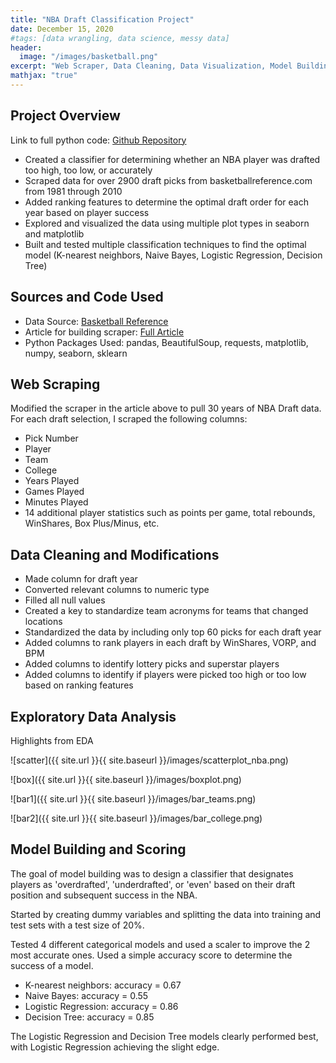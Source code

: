 ```yaml
---
title: "NBA Draft Classification Project"
date: December 15, 2020
#tags: [data wrangling, data science, messy data]
header:
  image: "/images/basketball.png"
excerpt: "Web Scraper, Data Cleaning, Data Visualization, Model Building"
mathjax: "true"
---
```


## Project Overview
Link to full python code: [Github Repository](https://github.com/adamlitman/nbadraft_project)

- Created a classifier for determining whether an NBA player was drafted too high, too low, or accurately
- Scraped data for over 2900 draft picks from basketballreference.com from 1981 through 2010
- Added ranking features to determine the optimal draft order for each year based on player success
- Explored and visualized the data using multiple plot types in seaborn and matplotlib
- Built and tested multiple classification techniques to find the optimal model (K-nearest neighbors, Naive Bayes, Logistic Regression, Decision Tree)

## Sources and Code Used
- Data Source: [Basketball Reference](https://www.basketball-reference.com/)
- Article for building scraper: [Full Article](https://medium.com/hardwood-convergence/intro-to-virtual-environments-and-scraping-nba-data-with-beautifulsoup-6ce745f8c26e)
- Python Packages Used: pandas, BeautifulSoup, requests, matplotlib, numpy, seaborn, sklearn

## Web Scraping
Modified the scraper in the article above to pull 30 years of NBA Draft data. For each draft selection, I scraped the following columns:
- Pick Number
- Player
- Team
- College
- Years Played
- Games Played
- Minutes Played
- 14 additional player statistics such as points per game, total rebounds, WinShares, Box Plus/Minus, etc.

## Data Cleaning and Modifications
- Made column for draft year
- Converted relevant columns to numeric type
- Filled all null values
- Created a key to standardize team acronyms for teams that changed locations 
- Standardized the data by including only top 60 picks for each draft year
- Added columns to rank players in each draft by WinShares, VORP, and BPM
- Added columns to identify lottery picks and superstar players
- Added columns to identify if players were picked too high or too low based on ranking features

## Exploratory Data Analysis
Highlights from EDA

![scatter]({{ site.url }}{{ site.baseurl }}/images/scatterplot_nba.png)

![box]({{ site.url }}{{ site.baseurl }}/images/boxplot.png)

![bar1]({{ site.url }}{{ site.baseurl }}/images/bar_teams.png)

![bar2]({{ site.url }}{{ site.baseurl }}/images/bar_college.png)

## Model Building and Scoring
The goal of model building was to design a classifier that designates players as 'overdrafted', 'underdrafted', or 'even' based on their draft position and subsequent success in the NBA.

Started by creating dummy variables and splitting the data into training and test sets with a test size of 20%.

Tested 4 different categorical models and used a scaler to improve the 2 most accurate ones. Used a simple accuracy score to determine the success of a model. 

- K-nearest neighbors: accuracy = 0.67
- Naive Bayes: accuracy = 0.55
- Logistic Regression: accuracy = 0.86
- Decision Tree: accuracy = 0.85

The Logistic Regression and Decision Tree models clearly performed best, with Logistic Regression achieving the slight edge. 

